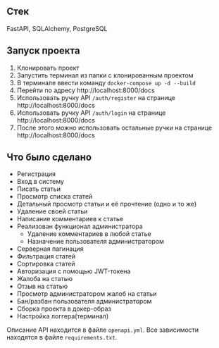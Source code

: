 ## Стек
FastAPI, SQLAlchemy, PostgreSQL

## Запуск проекта
1. Клонировать проект
2. Запустить терминал из папки с клонированным проектом
3. В терминале ввести команду `docker-compose up -d --build`
4. Перейти по адресу http://localhost:8000/docs
5. Использовать ручку API `/auth/register` на странице http://localhost:8000/docs
6. Использовать ручку API `/auth/login` на странице http://localhost:8000/docs
7. После этого можно использовать остальные ручки на странице http://localhost:8000/docs

## Что было сделано
- Регистрация
- Вход в систему
- Писать статьи
- Просмотр списка статей
- Детальный просмотр статьи и её прочтение (одно и то же)
- Удаление своей статьи
- Написание комментариев к статье
- Реализован функционал администратора
    - Удаление комментариев в любой статье
    - Назначение пользователя администратором
- Серверная пагинация
- Фильтрация статей
- Сортировка статей
- Авторизация с помощью JWT-токена
- Жалоба на статью
- Отзыв на статью
- Просмотр администратором жалоб на статьи
- Бан/разбан пользователя администратором
- Сборка проекта в докер-образ
- Настройка логгера(терминал)

Описание API находится в файле `openapi.yml`.
Все зависимости находятся в файле `requirements.txt`.
